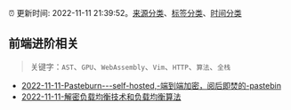 :alarm_clock: 更新时间: 2022-11-11 21:39:52。[来源分类](../README.md)、[标签分类](../TAGS.md)、[时间分类](../TIMELINE.md)

## 前端进阶相关


> 关键字：`AST`、`GPU`、`WebAssembly`、`Vim`、`HTTP`、`算法`、`全栈`



- [2022-11-11-Pasteburn---self-hosted,-端到端加密，阅后即焚的-pastebin](https://www.v2ex.com/t/894623) 
- [2022-11-11-解密负载均衡技术和负载均衡算法](https://toutiao.io/k/q1jz8l3) 